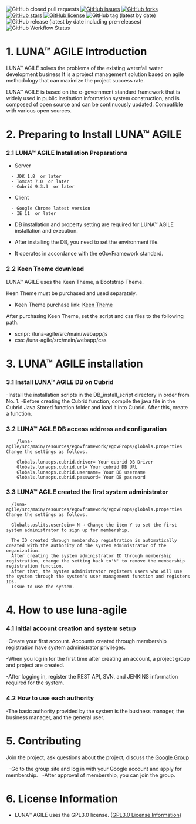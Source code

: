 ![GitHub closed pull requests](https://img.shields.io/github/issues-pr-closed/jht3820/luna-agile)
[![GitHub issues](https://img.shields.io/github/issues/jht3820/luna-agile)](https://github.com/jht3820/luna-agile/issues)
[![GitHub forks](https://img.shields.io/github/forks/jht3820/luna-agile)](https://github.com/jht3820/luna-agile/network)
[![GitHub stars](https://img.shields.io/github/stars/jht3820/luna-agile)](https://github.com/jht3820/luna-agile/stargazers)
[![GitHub license](https://img.shields.io/github/license/jht3820/luna-agile)](https://github.com/jht3820/luna-agile/blob/master/LICENSE)
![GitHub tag (latest by date)](https://img.shields.io/github/v/tag/jht3820/luna-agile)
![GitHub release (latest by date including pre-releases)](https://img.shields.io/github/v/release/jht3820/luna-agile?include_prereleases)
![GitHub Workflow Status](https://img.shields.io/github/workflow/status/jht3820/luna-agile/CI)

# 1. LUNA™ AGILE Introduction

LUNA™ AGILE solves the problems of the existing waterfall water development business
It is a project management solution based on agile methodology that can maximize the project success rate.

LUNA™ AGILE is based on the e-government standard framework that is widely used in public institution information system construction, and is composed of open source and can be continuously updated.
Compatible with various open sources.


# 2. Preparing to Install LUNA™ AGILE

### 2.1 LUNA™ AGILE Installation Preparations
 
   - Server
   ```
     - JDK 1.8  or later
     - Tomcat 7.0  or later
     - Cubrid 9.3.3  or later
   ```
   - Client 
   ```
     - Google Chrome latest version
     - IE 11  or later
   ```
 - DB installation and property setting are required for LUNA™ AGILE installation and execution.
 
 - After installing the DB, you need to set the environment file.
 
 -  It operates in accordance with the eGovFramework standard.
 
 ### 2.2 Keen Tneme download
 
LUNA™ AGILE uses the Keen Theme, a Bootstrap Theme.

Keen Theme must be purchased and used separately.
 
* Keen Theme purchase link: [Keen Theme](https://themes.getbootstrap.com/product/keen-the-ultimate-bootstrap-admin-theme/)
 
After purchasing Keen Theme, set the script and css files to the following path.
 
* scripr: /luna-agile/src/main/webapp/js
* css: /luna-agile/src/main/webapp/css
 
 
 # 3. LUNA™ AGILE installation
 
  ### 3.1 Install LUNA™ AGILE DB on Cubrid
 
 -Install the installation scripts in the DB_install_script directory in order from No. 1.
 -Before creating the Cubrid function, compile the java file in the Cubrid Java Stored function folder and load it into Cubrid.
   After this, create a function.
   
 ### 3.2 LUNA™ AGILE DB access address and configuration
  ```
      /luna-agile/src/main/resources/egovframework/egovProps/globals.properties Change the settings as follows.
      
      Globals.lunaops.cubrid.driver= Your cubrid DB Driver
      Globals.lunaops.cubrid.url= Your cubrid DB URL
      Globals.lunaops.cubrid.username= Your DB username
      Globals.lunaops.cubrid.password= Your DB password
   ```
   
 ### 3.3 LUNA™ AGILE created the first system administrator
 ```
   /luna-agile/src/main/resources/egovframework/egovProps/globals.properties Change the settings as follows.
      
   Globals.oslits.userJoin= N → Change the item Y to set the first system administrator to sign up for membership.
      
   The ID created through membership registration is automatically created with the authority of the system administrator of the organization.
   After creating the system administrator ID through membership registration, change the setting back to'N' to remove the membership registration function.
   After that, the system administrator registers users who will use the system through the system's user management function and registers IDs.
   Issue to use the system.
 ```
   
# 4. How to use luna-agile

### 4.1 Initial account creation and system setup

-Create your first account. Accounts created through membership registration have system administrator privileges.
   
-When you log in for the first time after creating an account, a project group and project are created.

-After logging in, register the REST API, SVN, and JENKINS information required for the system.


### 4.2 How to use each authority

-The basic authority provided by the system is the business manager, the business manager, and the general user. 

 
 # 5. Contributing

Join the project, ask questions about the project, discuss the  [Google Group](https://groups.google.com/forum/#!forum/opensoftlab-github-group)

  -Go to the group site and log in with your Google account and apply for membership.
  -After approval of membership, you can join the group.


# 6. License Information

- LUNA™ AGILE uses the GPL3.0 license. ([GPL3.0 License Information](https://www.olis.or.kr/license/Detailselect.do?lId=1072))
